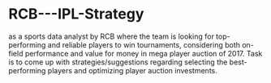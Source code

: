 # RCB---IPL-Strategy

as a sports data analyst by RCB where the team is looking for top-performing and reliable players to win tournaments, considering both on-field performance and value for money in mega player auction of 2017. 
Task is to come up with strategies/suggestions regarding selecting the best-performing players and optimizing player auction investments.
